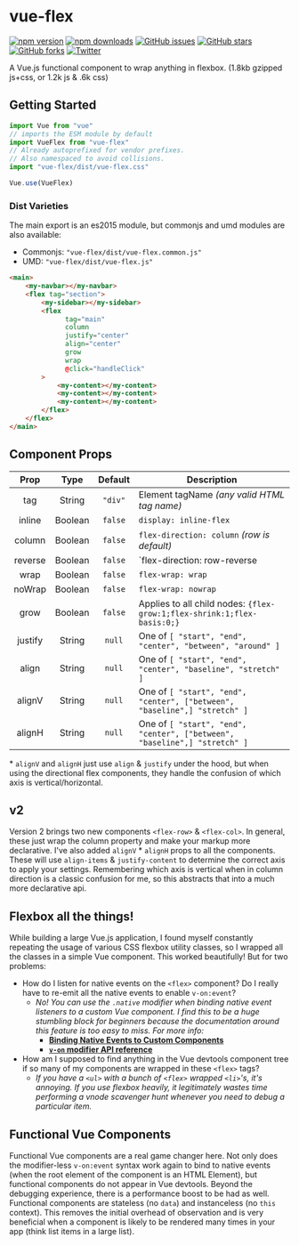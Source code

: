 # vue-flex

[![npm version](https://badge.fury.io/js/vue-flex.svg)](https://badge.fury.io/js/vue-flex)
[![npm downloads](https://img.shields.io/npm/dt/vue-flex.svg)](https://www.npmjs.com/package/vue-flex)
[![GitHub issues](https://img.shields.io/github/issues/alexsasharegan/vue-flex.svg?style=flat)](https://github.com/alexsasharegan/vue-flex/issues)
[![GitHub stars](https://img.shields.io/github/stars/alexsasharegan/vue-flex.svg)](https://github.com/alexsasharegan/vue-flex/stargazers)
[![GitHub forks](https://img.shields.io/github/forks/alexsasharegan/vue-flex.svg)](https://github.com/alexsasharegan/vue-flex/network)
[![Twitter](https://img.shields.io/twitter/url/https/github.com/alexsasharegan/vue-flex.svg?style=social)](https://twitter.com/intent/tweet?text=Wow:&url=%5Bobject%20Object%5D)

A Vue.js functional component to wrap anything in flexbox. (1.8kb gzipped js+css, or 1.2k js & .6k css)

## Getting Started

```js
import Vue from "vue"
// imports the ESM module by default
import VueFlex from "vue-flex"
// Already autoprefixed for vendor prefixes.
// Also namespaced to avoid collisions.
import "vue-flex/dist/vue-flex.css"

Vue.use(VueFlex)
```

### Dist Varieties

The main export is an es2015 module, but commonjs and umd modules are also available:

- Commonjs: `"vue-flex/dist/vue-flex.common.js"`
- UMD: `"vue-flex/dist/vue-flex.js"`

```html
<main>
    <my-navbar></my-navbar>
    <flex tag="section">
        <my-sidebar></my-sidebar>
        <flex
              tag="main"
              column
              justify="center"
              align="center"
              grow
              wrap
              @click="handleClick"
        >
            <my-content></my-content>
            <my-content></my-content>
            <my-content></my-content>
        </flex>
    </flex>
</main>
```

## Component Props

| Prop      | Type      | Default   | Description |
| :-------: | :-------: | :-------: | ----------- |
| tag       | String    | `"div"`   | Element tagName _(any valid HTML tag name)_ |
| inline    | Boolean   | `false`   | `display: inline-flex` |
| column    | Boolean   | `false`   | `flex-direction: column` _(row is default)_ |
| reverse   | Boolean   | `false`   | `flex-direction: row-reverse|column-reverse` |
| wrap      | Boolean   | `false`   | `flex-wrap: wrap` |
| noWrap    | Boolean   | `false`   | `flex-wrap: nowrap` |
| grow      | Boolean   | `false`   | Applies to all child nodes: `{flex-grow:1;flex-shrink:1;flex-basis:0;}` |
| justify   | String    | `null`    | One of `[ "start", "end", "center", "between", "around" ]` |
| align     | String    | `null`    | One of `[ "start", "end", "center", "baseline", "stretch" ]` |
| alignV    | String    | `null`    | One of `[ "start", "end", "center", ["between", "baseline",] "stretch" ]` |
| alignH    | String    | `null`    | One of `[ "start", "end", "center", ["between", "baseline",] "stretch" ]` |

\* `alignV` and `alignH` just use `align` & `justify` under the hood, but when using the directional flex components, they handle the confusion of which axis is vertical/horizontal.

## v2

Version 2 brings two new components `<flex-row>` & `<flex-col>`. In general, these just wrap the column property and make your markup more declarative. I've also added `alignV` * `alignH` props to all the components. These will use `align-items` & `justify-content` to determine the correct axis to apply your settings. Remembering which axis is vertical when in column direction is a classic confusion for me, so this abstracts that into a much more declarative api.

## Flexbox all the things!

While building a large Vue.js application, I found myself constantly repeating the usage of various CSS flexbox utility classes, so I wrapped all the classes in a simple Vue component. This worked beautifully! But for two problems:

- How do I listen for native events on the `<flex>` component? Do I really have to re-emit all the native events to enable `v-on:event`?
  - _No! You can use the `.native` modifier when binding native event listeners to a custom Vue component. I find this to be a huge stumbling block for beginners because the documentation around this feature is too easy to miss. For more info:_
    - [**Binding Native Events to Custom Components**](https://vuejs.org/v2/guide/components.html#Binding-Native-Events-to-Components)
    - [**`v-on` modifier API reference**](https://vuejs.org/v2/api/#v-on)
- How am I supposed to find anything in the Vue devtools component tree if so many of my components are wrapped in these `<flex>` tags?
  - _If you have a `<ul>` with a bunch of `<flex>` wrapped `<li>`'s, it's annoying. If you use flexbox heavily, it legitimately wastes time performing a vnode scavenger hunt whenever you need to debug a particular item._

## Functional Vue Components

Functional Vue components are a real game changer here. Not only does the modifier-less `v-on:event` syntax work again to bind to native events (when the root element of the component is an HTML Element), but functional components do not appear in Vue devtools. Beyond the debugging experience, there is a performance boost to be had as well. Functional components are stateless (no `data`) and instanceless (no `this` context). This removes the initial overhead of observation and is very beneficial when a component is likely to be rendered many times in your app (think list items in a large list).

